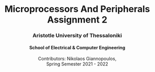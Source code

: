 <br />
<div align="center">
  <h1 align="center">Microprocessors And Peripherals Assignment 2</h1>
  <h3 align="center">Aristotle University of Thessaloniki</h3>
  <h4 align="center">School of Electrical & Computer Engineering</h4>
  <p align="center">
    Contributors: Nikolaos Giannopoulos, <??>
    <br />
    Spring Semester 2021 - 2022
    <br />
    <br />
  </p>
</div>
<br />

